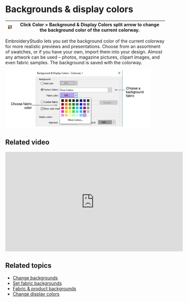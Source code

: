 # Backgrounds & display colors

| ![BackgroundDisplayColors.png](assets/BackgroundDisplayColors.png) | Click Color > Background & Display Colors split arrow to change the background color of the current colorway. |
| ------------------------------------------------------------------ | ------------------------------------------------------------------------------------------------------------- |

EmbroideryStudio lets you set the background color of the current colorway for more realistic previews and presentations. Choose from an assortment of swatches, or if you have your own, import them into your design. Almost any artwork can be used – photos, magazine pictures, clipart images, and even fabric samples. The background is saved with the colorway.

![summary_-_designs00084.png](assets/summary_-_designs00084.png)

## Related video

<iframe src="https://www.youtube.com/embed/cSBkrn-UWGQ" frameborder="0" 
		 allow="accelerometer; autoplay; encrypted-media; gyroscope; picture-in-picture" 
		 allowfullscreen="" style="width: 560px; height: 315px;">

</iframe>

## Related topics

- [Change backgrounds](../../Basics/view/Change_backgrounds)
- [Set fabric backgrounds](../../Digitizing/colorways/Set_fabric_backgrounds)
- [Fabric & product backgrounds](../../Digitizing/colorways/Fabric_product_backgrounds)
- [Change display colors](../../Basics/view/Change_display_colors)
